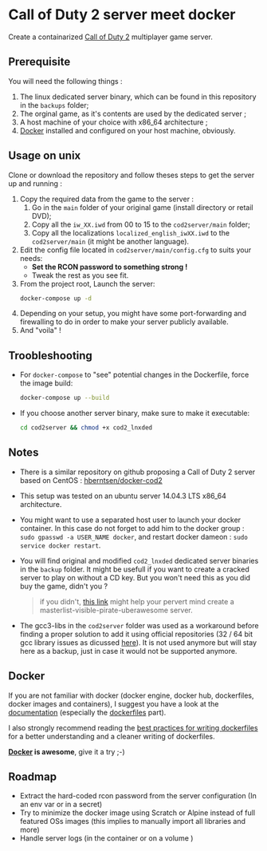 # Call of Duty 2 server meet docker

Create a containarized [Call of Duty 2](https://en.wikipedia.org/wiki/Call_of_Duty_2) multiplayer game server.

## Prerequisite
You will need the following things :
1. The linux dedicated server binary, which can be found in this repository in the `backups` folder;
2. The orginal game, as it's contents are used by the dedicated server ;
3. A host machine of your choice with x86_64 architecture ;
4. [Docker](https://www.docker.com/) installed and configured on your host machine, obviously.

## Usage on unix
Clone or download the repository and follow theses steps to get the server up and running :
1. Copy the required data from the game to the server :
   1. Go in the `main` folder of your original game (install directory or retail DVD);
   2. Copy all the `iw_XX.iwd` from 00 to 15 to the `cod2server/main` folder;
   3. Copy all the localizations `localized_english_iwXX.iwd` to the `cod2server/main` (it might be another language).
2. Edit the config file located in `cod2server/main/config.cfg` to suits your needs:
   * **Set the RCON password to something strong !**
   * Tweak the rest as you see fit.
3. From the project root, Launch the server:
   ``` bash
   docker-compose up -d
   ```
4. Depending on your setup, you might have some port-forwarding and firewalling to do in order to make your server publicly available.
5. And "voila" !

## Troobleshooting
* For `docker-compose` to "see" potential changes in the Dockerfile, force the image build: 
  ``` bash
  docker-compose up --build
  ```
* If you choose another server binary, make sure to make it executable:
  ``` bash
  cd cod2server && chmod +x cod2_lnxded
  ```

## Notes
* There is a similar repository on github proposing a Call of Duty 2 server based on CentOS : [hberntsen/docker-cod2](https://github.com/hberntsen/docker-cod2)
* This setup was tested on an ubuntu server 14.04.3 LTS x86_64 architecture.
* You might want to use a separated host user to launch your docker container. In this case do not forget to add him to the docker group : `sudo gpasswd -a USER_NAME docker`, and restart docker dameon : `sudo service docker restart`.
* You will find original and modified `cod2_lnxded` dedicated server binaries in the `backup` folder. It might be usefull if you want to create a cracked server to play on without a CD key. But you won't need this as you did buy the game, didn't you ? 
  > if you didn't, [this link](http://killtube.org/showthread.php?1337-CoD2-Tutorial-How-to-make-your-cracked-server-show-up-in-the-master-list) might help your pervert mind create a masterlist-visible-pirate-uberawesome server.

* The gcc3-libs in the `cod2server` folder was used as a workaround before finding a proper solution to add it using official repositories (32 / 64 bit gcc library issues as dicussed [here](http://askubuntu.com/questions/454253/how-to-run-32-bit-app-in-ubuntu-64-bit/454254#454254)). It is not used anymore but will stay here as a backup, just in case it would not be supported anymore.

## Docker
If you are not familiar with docker (docker engine, docker hub, dockerfiles, docker images and containers), I suggest you have a look at the [documentation](https://docs.docker.com/) (especially the [dockerfiles](https://docs.docker.com/reference/builder/) part).

I also strongly recommend reading the [best practices for writing dockerfiles](https://docs.docker.com/articles/dockerfile_best-practices/) for a better understanding and a cleaner writing of dockerfiles.

**[Docker](https://www.docker.com/) is awesome**, give it a try ;-)

## Roadmap
* Extract the hard-coded rcon password from the server configuration (In an env var or in a secret)
* Try to minimize the docker image using Scratch or Alpine instead of full featured OSs images (this implies to manually import all libraries and more)
* Handle server logs (in the container or on a volume )
